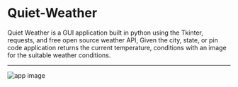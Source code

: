 # Quiet-Weather
Quiet Weather is a GUI application built in python using the Tkinter, requests, and free open source weather API, Given the city, state, or pin code application returns the current temperature, conditions with an image for the suitable weather conditions.
___
![app image](https://user-images.githubusercontent.com/62739618/144464671-845bab3b-594a-42b9-a88c-0da00753de37.png)

